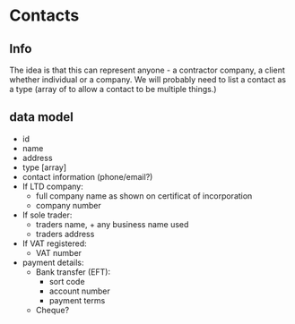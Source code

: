 # Contacts

## Info

The idea is that this can represent anyone - a contractor company, a client whether individual or a company. We will probably need to list a contact as a type (array of to allow a contact to be multiple things.)

## data model

 * id
 * name
 * address
 * type [array]
 * contact information (phone/email?)
 * If LTD company:
   * full company name as shown on certificat of incorporation
   * company number
 * If sole trader:
   * traders name, + any business name used
   * traders address
 * If VAT registered:
   * VAT number
 * payment details:
   * Bank transfer (EFT):
     * sort code
     * account number
     * payment terms
   * Cheque?
